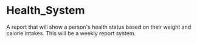 # Health_System
A report that will show a person's health status based on their weight and calorie intakes. This will be a weekly report system.
